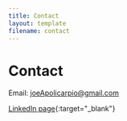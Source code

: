 ```yaml
---
title: Contact
layout: template
filename: contact
---
```


# Contact

Email: [joeApolicarpio@gmail.com](mailto:joeApolicarpio@gmail.com)

[LinkedIn page](https://www.linkedin.com/in/joseph-policarpio){:target="_blank"}